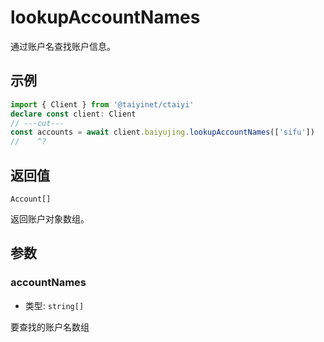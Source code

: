 # lookupAccountNames

通过账户名查找账户信息。

## 示例

```ts twoslash
import { Client } from '@taiyinet/ctaiyi'
declare const client: Client
// ---cut---
const accounts = await client.baiyujing.lookupAccountNames(['sifu'])
//    ^?
```

## 返回值

`Account[]`

返回账户对象数组。

## 参数

### accountNames

- 类型: `string[]`

要查找的账户名数组
